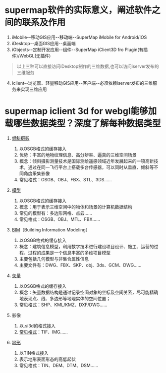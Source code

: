 # supermap软件的实际意义，阐述软件之间的联系及作用
1. iMobile--移动GIS应用--移动端--SuperMap iMobile for Android/IOS
2. iDesktop--桌面GIS应用--桌面端
3. iObjects--定制开发应用--组件--SuperMap iClient3D fro Plugin(有插件)/WebGL(无插件)
> 以上三种可以直接访问iDesktop制作的三维数据,也可以访问iserver发布的三维服务
4. iclient--浏览器、轻量移动GIS应用--客户端--必须依赖iserver发布的三维服务来实现三维应用

# supermap iclient 3d for webgl能够加载哪些数据类型？深度了解每种数据类型

1. [倾斜摄影](https://www.sohu.com/a/647099512_121320738)
	1. 以OSGB格式的缓存接入
	2.  优势：丰富的地物纹理信息、高分辨率、逼真的三维空间场景
	3.  概念：倾斜摄影测量技术是国际测绘遥感领域近年发展起来的一项高新技术，通过在同一飞行平台上搭载多台传感器，可以同时从垂直、倾斜等不同角度采集影像
	4.  常见格式：OSGB、OBJ、FBX、STL、3DS……
2. [模型](https://blog.csdn.net/NOSaac/article/details/132187008)

	1. 以OSGB格式的缓存接入	
	2. 概念：用于表示三维空间中的物体和场景的计算机数据结构
	3. 常见的模型有：多边形网格、点云……
	4. 常见格式：OSGB、OBJ、MTL、FBX……

3. [BIM](https://blog.csdn.net/xiaopeixiaojun/article/details/125444936)（Building Information Modeling）

	1. 以OSGB格式的缓存接入
	2.  概念：建筑信息模型，利用数字技术进行建设项目设计、施工、运营的过程，过程的成果是一个信息丰富的多维项目模型
	3.  主要包括几何模型与非集合属性信息
	4.  主要文件有：DWG、FBX、SKP、obj、3ds、GCM、DWG……

4. [矢量](https://blog.csdn.net/supermapsupport/article/details/128098789)

    1. 以OSGB格式的缓存接入	
    2. 概念：矢量数据结构是通过记录空间对象的坐标及空间关系，尽可能精确地表现点、线、多边形等地理实体的空间位置；
    3. 常见格式：SHP、KML/KMZ、DXF/DWG……

5. 影像

	1. 以.si3d的格式接入
	2. [常见格式](https://blog.51cto.com/u_15127640/2777488)：TIF、IMG……

6. [地形](https://zhuanlan.zhihu.com/p/441798378)
	1. 以TIN格式接入
	2. 表示地形表面形态的高低起伏
	3. 常见格式：TIN、DEM、DTM、DSM……